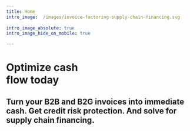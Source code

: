 ```yaml
---
title: Home
intro_image:  /images/invoice-factoring-supply-chain-financing.svg 
 
intro_image_absolute: true
intro_image_hide_on_mobile: true

---
```

# Optimize cash <br/>flow today

## Turn your B2B and B2G invoices into immediate cash. Get credit risk protection. And solve for supply chain financing.
